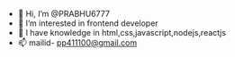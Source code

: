- 👋 Hi, I’m @PRABHU6777
- 👀 I’m interested in frontend developer
- 🌱 I have knowledge in html,css,javascript,nodejs,reactjs
- 📫 mailid- pp411100@gmail.com

<!---
PRABHU6777/PRABHU6777 is a ✨ special ✨ repository because its `README.md` (this file) appears on your GitHub profile.
You can click the Preview link to take a look at your changes.
--->
